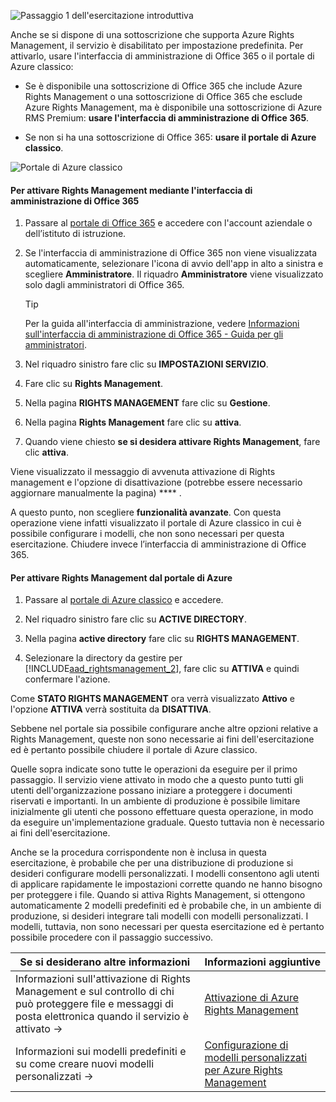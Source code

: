 ![Passaggio 1 dell'esercitazione introduttiva](../media/AzRMS_QuickStartSteps1.PNG)

Anche se si dispone di una sottoscrizione che supporta Azure Rights Management, il servizio è disabilitato per impostazione predefinita. Per attivarlo, usare l'interfaccia di amministrazione di Office 365 o il portale di Azure classico:

-   Se è disponibile una sottoscrizione di Office 365 che include Azure Rights Management o una sottoscrizione di Office 365 che esclude Azure Rights Management, ma è disponibile una sottoscrizione di Azure RMS Premium: **usare l'interfaccia di amministrazione di Office 365**.

-   Se non si ha una sottoscrizione di Office 365: **usare il portale di Azure classico**.

![Portale di Azure classico](../media/AzRMS_Tutorial_1_Screenshots.png)

#### Per attivare Rights Management mediante l'interfaccia di amministrazione di Office 365

1.  Passare al [portale di Office 365](https://portal.office.com/) e accedere con l'account aziendale o dell’istituto di istruzione.

2.  Se l'interfaccia di amministrazione di Office 365 non viene visualizzata automaticamente, selezionare l'icona di avvio dell'app in alto a sinistra e scegliere **Amministratore**. Il riquadro **Amministratore** viene visualizzato solo dagli amministratori di Office 365.

    > [!TIP]
    > Per la guida all'interfaccia di amministrazione, vedere [Informazioni sull'interfaccia di amministrazione di Office 365 - Guida per gli amministratori](https://support.office.com/article/About-the-Office-365-admin-center-Admin-Help-58537702-d421-4d02-8141-e128e3703547).

3.  Nel riquadro sinistro fare clic su **IMPOSTAZIONI SERVIZIO**.

4.  Fare clic su **Rights Management**.

5.  Nella pagina **RIGHTS MANAGEMENT** fare clic su **Gestione**.

6.  Nella pagina **Rights Management** fare clic su **attiva**.

7.  Quando viene chiesto **se si desidera attivare Rights Management**, fare clic **attiva**.

Viene visualizzato il messaggio di avvenuta attivazione di Rights management e l'opzione di disattivazione (potrebbe essere necessario aggiornare manualmente la pagina) **** .

A questo punto, non scegliere **funzionalità avanzate**. Con questa operazione viene infatti visualizzato il portale di Azure classico in cui è possibile configurare i modelli, che non sono necessari per questa esercitazione. Chiudere invece l’interfaccia di amministrazione di Office 365.

#### Per attivare Rights Management dal portale di Azure

1.  Passare al [portale di Azure classico](http://go.microsoft.com/fwlink/p/?LinkID=275081) e accedere.

2.  Nel riquadro sinistro fare clic su **ACTIVE DIRECTORY**.

3.  Nella pagina **active directory** fare clic su **RIGHTS MANAGEMENT**.

4.  Selezionare la directory da gestire per [!INCLUDE[aad_rightsmanagement_2](../includes/aad_rightsmanagement_2_md.md)], fare clic su **ATTIVA** e quindi confermare l'azione.

Come **STATO RIGHTS MANAGEMENT** ora verrà visualizzato **Attivo** e l'opzione **ATTIVA** verrà sostituita da **DISATTIVA**.

Sebbene nel portale sia possibile configurare anche altre opzioni relative a Rights Management, queste non sono necessarie ai fini dell'esercitazione ed è pertanto possibile chiudere il portale di Azure classico.

Quelle sopra indicate sono tutte le operazioni da eseguire per il primo passaggio. Il servizio viene attivato in modo che a questo punto tutti gli utenti dell'organizzazione possano iniziare a proteggere i documenti riservati e importanti. In un ambiente di produzione è possibile limitare inizialmente gli utenti che possono effettuare questa operazione, in modo da eseguire un'implementazione graduale. Questo tuttavia non è necessario ai fini dell'esercitazione.

Anche se la procedura corrispondente non è inclusa in questa esercitazione, è probabile che per una distribuzione di produzione si desideri configurare modelli personalizzati. I modelli consentono agli utenti di applicare rapidamente le impostazioni corrette quando ne hanno bisogno per proteggere i file. Quando si attiva Rights Management, si ottengono automaticamente 2 modelli predefiniti ed è probabile che, in un ambiente di produzione, si desideri integrare tali modelli con modelli personalizzati. I modelli, tuttavia, non sono necessari per questa esercitazione ed è pertanto possibile procedere con il passaggio successivo.

|Se si desiderano altre informazioni|Informazioni aggiuntive|
|--------------------------------|--------------------------|
|Informazioni sull'attivazione di Rights Management e sul controllo di chi può proteggere file e messaggi di posta elettronica quando il servizio è attivato   →|[Attivazione di Azure Rights Management](../deploy-use/activate-azure-classic.md)|
|Informazioni sui modelli predefiniti e su come creare nuovi modelli personalizzati   →|[Configurazione di modelli personalizzati per Azure Rights Management](../deploy-use/create-template.md)|


<!--HONumber=Jul16_HO3-->



